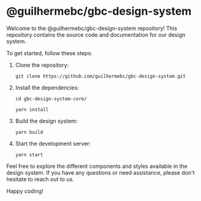 # @guilhermebc/gbc-design-system

Welcome to the @guilhermebc/gbc-design-system repository! This repository contains the source code and documentation for our design system.

To get started, follow these steps:

1. Clone the repository:
    ```
    git clone https://github.com/guilhermebc/gbc-design-system.git
    ```

2. Install the dependencies:
    ```
    cd gbc-design-system-core/
    ```
    ```
    yarn install
    ```

3. Build the design system:
    ```
    yarn build
    ```

4. Start the development server:
    ```
    yarn start
    ```

Feel free to explore the different components and styles available in the design system. If you have any questions or need assistance, please don't hesitate to reach out to us.

Happy coding!
